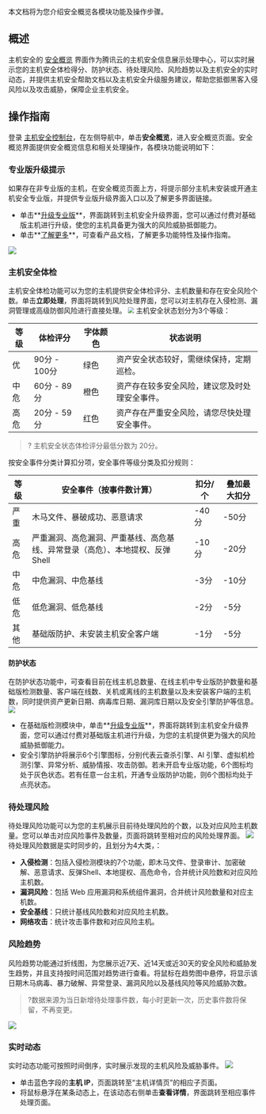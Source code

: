 本文档将为您介绍安全概览各模块功能及操作步骤。
## 概述
主机安全的 [安全概览](https://console.cloud.tencent.com/cwp) 界面作为腾讯云的主机安全信息展示处理中心，可以实时展示您的主机安全体检得分、防护状态、待处理风险、风险趋势以及主机安全的实时动态，并提供主机安全帮助文档以及主机安全升级服务建议，帮助您抵御黑客入侵风险以及攻击威胁，保障企业主机安全。
## 操作指南
登录 [主机安全控制台](https://console.cloud.tencent.com/cwp)，在左侧导航中，单击**安全概览**，进入安全概览页面。安全概览界面提供安全概览信息和相关处理操作，各模块功能说明如下：
### 专业版升级提示
如果存在非专业版的主机，在安全概览页面上方，将提示部分主机未安装或开通主机安全专业版，并提供专业版升级界面入口以及了解更多界面链接。
- 单击**[升级专业版](https://buy.cloud.tencent.com/yunjing)**，界面跳转到主机安全升级界面，您可以通过付费对基础版主机进行升级，使您的主机具备更为强大的风险威胁抵御能力。
- 单击**[了解更多](https://cloud.tencent.com/document/product/296/12236)**，可查看产品文档，了解更多功能特性及操作指南。

![](https://main.qcloudimg.com/raw/12261955761f208d24f474be61a99968.png)
### 主机安全体检
 主机安全体检功能可以为您的主机提供安全体检评分、主机数量和存在安全风险个数。单击**立即处理**，界面将跳转到风险处理界面，您可以对主机存在入侵检测、漏洞管理或高级防御风险进行直接处理。
<img src="https://main.qcloudimg.com/raw/80e17c56ae2ff2a98ad1fdac00f039e7.png" style="zoom:75%;" />
 主机安全状态划分为3个等级：
 
| 等级 | 体检评分 | 字体颜色 |状态说明|
|---------|---------|---------|---|
|优	|90分 - 100分|	绿色	|资产安全状态较好，需继续保持，定期巡检。|
|中危|	60分 - 89分|	橙色|资产存在较多安全风险，建议您及时处理安全事件。|
|高危|	20分 - 59分|	红色	|资产存在严重安全风险，请您尽快处理安全事件。|

>? 主机安全状态体检评分最低分数为 20分。

按安全事件分类计算扣分项，安全事件等级分类及扣分规则：

| **等级** | **安全事件（按事件数计算）**                                 | **扣分/个** | **叠加最大扣分** |
| -------- | ------------------------------------------------------------ | ----------- | ---------------- |
| 严重     | 木马文件、暴破成功、恶意请求                                 | -40分       | -50分            |
| 高危     | 严重漏洞、高危漏洞、严重基线、高危基线、异常登录（高危）、本地提权、反弹 Shell | -10分       | -20分            |
| 中危     | 中危漏洞、中危基线                                           | -3分        | -10分            |
| 低危     | 低危漏洞、低危基线                                           | -2分        | -5分             |
| 其他     | 基础版防护、未安装主机安全客户端                             | -1分        | -5分             |



#### 防护状态
在防护状态功能中，可查看目前在线主机总数量、在线主机中专业版防护数量和基础版检测数量、客户端在线数、关机或离线的主机数量以及未安装客户端的主机数，同时提供资产更新日期、病毒库日期、漏洞库日期以及安全引擎防护等信息。
<img src="https://main.qcloudimg.com/raw/c7b7568e1ae300f317dc80228c1f2185.png" style="zoom:85%;" />
- 在基础版检测模块中，单击**[升级专业版](https://buy.cloud.tencent.com/yunjing)**，界面将跳转到主机安全升级界面，您可以通过付费对基础版主机进行升级，为您的主机提供更为强大的风险威胁抵御能力。
- 安全引擎防护将展示6个引擎图标，分别代表云查杀引擎、AI 引擎、虚拟机检测引擎、异常分析、威胁情报、攻击防御。若未开启专业版功能，6个图标均处于灰色状态。若有任意一台主机，开通专业版防护功能，则6个图标均处于点亮状态。

### 待处理风险
待处理风险功能可以为您的主机展示目前待处理风险的个数，以及对应风险主机数量。您可以单击对应风险事件及数量，页面将跳转至相对应的风险处理界面。
![](https://main.qcloudimg.com/raw/2c46309f27f591c84e118ed04add8ace.png)
待处理风险数据是实时同步的，且划分为4大类，：
- **入侵检测**：包括入侵检测模块的7个功能，即木马文件、登录审计、加密破解、恶意请求、反弹Shell、本地提权、高危命令，合并统计风险数和对应风险主机数。
- **漏洞风险**：包括 Web 应用漏洞和系统组件漏洞，合并统计风险数量和对应主机数。
- **安全基线**：只统计基线风险数和对应风险主机数。
- **网络攻击**：统计攻击事件数和对应风险主机。

### 风险趋势
风险趋势功能通过折线图，为您展示近7天、近14天或近30天的安全风险和威胁发生趋势，并且支持按时间范围对趋势进行查看。将鼠标在趋势图中悬停，将显示该日期木马病毒、暴力破解、异常登录、漏洞风险以及基线风险等风险威胁次数。
>?数据来源为当日新增待处理事件数，每小时更新一次，历史事件数将保留，不再变更。
>
![](https://main.qcloudimg.com/raw/094668abe61dc969454513ef9c1ba03e.png)

### 实时动态
实时动态功能可按照时间倒序，实时展示发现的主机风险及威胁事件。
![](https://main.qcloudimg.com/raw/922bf2bfefd41bde9b242093625a49d7.png)
- 单击蓝色字段的**主机 IP**，页面跳转至“主机详情页”的相应子页面。
- 将鼠标悬浮在某条动态上，在该动态右侧单击**查看详情**，界面跳转至相应事件处理页面。
